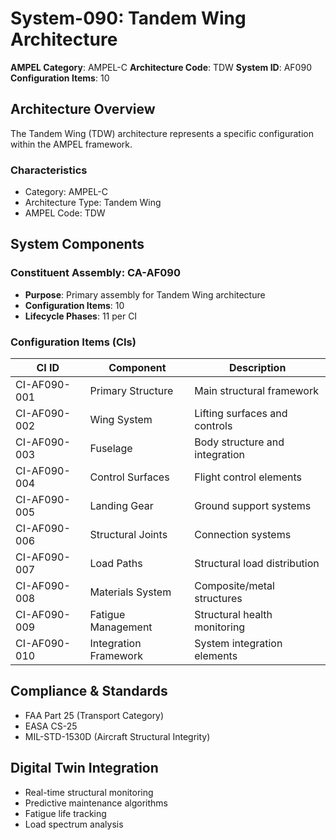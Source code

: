 # System-090: Tandem Wing Architecture

**AMPEL Category**: AMPEL-C
**Architecture Code**: TDW
**System ID**: AF090
**Configuration Items**: 10

## Architecture Overview

The Tandem Wing (TDW) architecture represents a specific configuration within the AMPEL framework.

### Characteristics
- Category: AMPEL-C
- Architecture Type: Tandem Wing
- AMPEL Code: TDW

## System Components

### Constituent Assembly: CA-AF090
- **Purpose**: Primary assembly for Tandem Wing architecture
- **Configuration Items**: 10
- **Lifecycle Phases**: 11 per CI

### Configuration Items (CIs)

| CI ID | Component | Description |
|-------|-----------|-------------|
| CI-AF090-001 | Primary Structure | Main structural framework |
| CI-AF090-002 | Wing System | Lifting surfaces and controls |
| CI-AF090-003 | Fuselage | Body structure and integration |
| CI-AF090-004 | Control Surfaces | Flight control elements |
| CI-AF090-005 | Landing Gear | Ground support systems |
| CI-AF090-006 | Structural Joints | Connection systems |
| CI-AF090-007 | Load Paths | Structural load distribution |
| CI-AF090-008 | Materials System | Composite/metal structures |
| CI-AF090-009 | Fatigue Management | Structural health monitoring |
| CI-AF090-010 | Integration Framework | System integration elements |

## Compliance & Standards
- FAA Part 25 (Transport Category)
- EASA CS-25
- MIL-STD-1530D (Aircraft Structural Integrity)

## Digital Twin Integration
- Real-time structural monitoring
- Predictive maintenance algorithms
- Fatigue life tracking
- Load spectrum analysis
